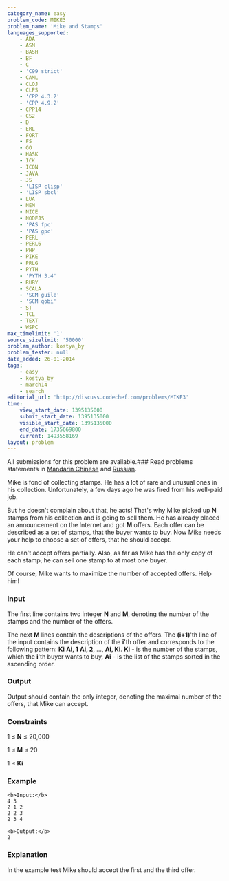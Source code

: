 ```yaml
---
category_name: easy
problem_code: MIKE3
problem_name: 'Mike and Stamps'
languages_supported:
    - ADA
    - ASM
    - BASH
    - BF
    - C
    - 'C99 strict'
    - CAML
    - CLOJ
    - CLPS
    - 'CPP 4.3.2'
    - 'CPP 4.9.2'
    - CPP14
    - CS2
    - D
    - ERL
    - FORT
    - FS
    - GO
    - HASK
    - ICK
    - ICON
    - JAVA
    - JS
    - 'LISP clisp'
    - 'LISP sbcl'
    - LUA
    - NEM
    - NICE
    - NODEJS
    - 'PAS fpc'
    - 'PAS gpc'
    - PERL
    - PERL6
    - PHP
    - PIKE
    - PRLG
    - PYTH
    - 'PYTH 3.4'
    - RUBY
    - SCALA
    - 'SCM guile'
    - 'SCM qobi'
    - ST
    - TCL
    - TEXT
    - WSPC
max_timelimit: '1'
source_sizelimit: '50000'
problem_author: kostya_by
problem_tester: null
date_added: 26-01-2014
tags:
    - easy
    - kostya_by
    - march14
    - search
editorial_url: 'http://discuss.codechef.com/problems/MIKE3'
time:
    view_start_date: 1395135000
    submit_start_date: 1395135000
    visible_start_date: 1395135000
    end_date: 1735669800
    current: 1493558169
layout: problem
---
```

All submissions for this problem are available.###  Read problems statements in [Mandarin Chinese](http://www.codechef.com/download/translated/MARCH14/mandarin/MIKE3.pdf) and [Russian](http://www.codechef.com/download/translated/MARCH14/russian/MIKE3.pdf).

Mike is fond of collecting stamps. He has a lot of rare and unusual ones in his collection. Unfortunately, a few days ago he was fired from his well-paid job.

But he doesn't complain about that, he acts! That's why Mike picked up **N** stamps from his collection and is going to sell them. He has already placed an announcement on the Internet and got **M** offers. Each offer can be described as a set of stamps, that the buyer wants to buy. Now Mike needs your help to choose a set of offers, that he should accept.

He can't accept offers partially. Also, as far as Mike has the only copy of each stamp, he can sell one stamp to at most one buyer.

Of course, Mike wants to maximize the number of accepted offers. Help him!

### Input

The first line contains two integer **N** and **M**, denoting the number of the stamps and the number of the offers.

The next **M** lines contain the descriptions of the offers. The **(i+1)**'th line of the input contains the description of the **i**'th offer and corresponds to the following pattern: **Ki** **Ai, 1** **Ai, 2**, ..., **Ai, Ki**. **Ki** - is the number of the stamps, which the **i**'th buyer wants to buy, **Ai** - is the list of the stamps sorted in the ascending order.

### Output

Output should contain the only integer, denoting the maximal number of the offers, that Mike can accept.

### Constraints

1 ≤ **N** ≤ 20,000

1 ≤ **M** ≤ 20

1 ≤ **Ki**

### Example

```
<b>Input:</b>
4 3
2 1 2
2 2 3
2 3 4

<b>Output:</b>
2

```
### Explanation

In the example test Mike should accept the first and the third offer.